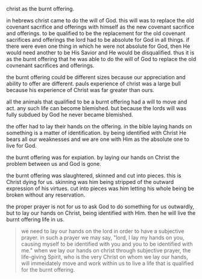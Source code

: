 christ as the burnt offering.

in hebrews christ came to do the will of God. this will was to replace the old covenant sacrifice and offerings with himself as the new covenant sacrifice and offerings. to be qualified to be the replacement for the old covenant sacrifices and offerings the lord had to be absolute for God in all things. if there were even one thing in which he were not absolute for God, then He would need another to be His Savior and He would be disqualified. thus it is as the burnt offering that he was able to do the will of God to replace the old covnenant sacrifices and offerings.

the burnt offering could be different sizes because our appreciation and ability to offer are different. pauls experience of christ was a large bull because his experience of Christ was far greater than ours.

all the animals that qualified to be a burnt offering had a will to move and act. any such life can become blemished. but because the lords will was fully subdued by God he never became blemished.

the offer had to lay their hands on the offering. in the bible laying hands on something is a matter of identification. by being identified with Christ He bears all our weaknesses and we are one with Him as the absolute one to live for God.

the burnt offering was for expiation. by laying our hands on Christ the problem between us and God is gone.

the burnt offering was slaughtered, skinned and cut into pieces. this is Christ dying for us. skinning was him being stripped of the outward expression of his virtues. cut into pieces was him letting his whole being be broken without any reservation. 

the proper prayer is not for us to ask God to do something for us outwardly, but to lay our hands on Christ, being identified with Him. then he will live the burnt offering life in us.

> we need to lay our hands on the lord in order to have a subjective prayer. in such a prayer we may say, "lord, I lay my hands on you, causing myself to be identified with you and you to be identified with me." when we lay our hands on christ through subjective prayer, the life-giving Spirit, who is the very Christ on whom we lay our hands, will immeidately move and work within us to live a life that is qualified for the burnt offering.

